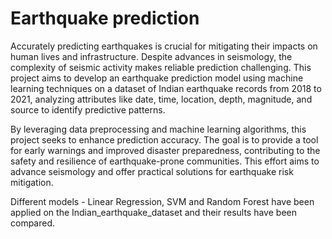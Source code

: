 # Earthquake prediction
Accurately predicting earthquakes is crucial for mitigating their impacts on human lives and infrastructure. Despite advances in seismology, the complexity of seismic activity makes reliable prediction challenging. This project aims to develop an earthquake prediction model using machine learning techniques on a dataset of Indian earthquake records from 2018 to 2021, analyzing attributes like date, time, location, depth, magnitude, and source to identify predictive patterns.

By leveraging data preprocessing and machine learning algorithms, this project seeks to enhance prediction accuracy. The goal is to provide a tool for early warnings and improved disaster preparedness, contributing to the safety and resilience of earthquake-prone communities. This effort aims to advance seismology and offer practical solutions for earthquake risk mitigation.

Different models - Linear Regression, SVM and Random Forest have been applied on the Indian_earthquake_dataset and their results have been compared.
